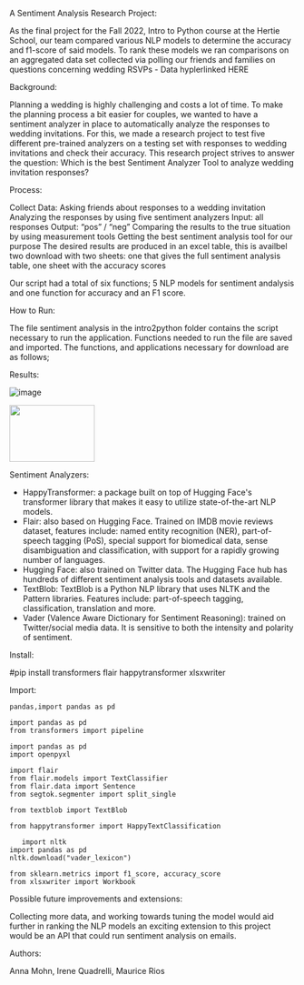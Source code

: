 A Sentiment Analysis Research Project:

As the final project for the Fall 2022, Intro to Python course at the Hertie School, our team compared various NLP models to determine the accuracy and f1-score of said models. 
To rank these models we ran comparisons on an aggregated data set collected via polling our friends and families on questions concerning wedding RSVPs - Data hyplerlinked HERE

Background:

Planning a wedding is highly challenging and costs a lot of time. To make the planning process a bit easier for couples, we wanted to have a sentiment analyzer in place to automatically analyze the responses to wedding invitations. For this, we made a research project to test five different pre-trained analyzers on a testing set with responses to wedding invitations and check their accuracy. This research project strives to answer the question: Which is the best Sentiment Analyzer Tool to analyze wedding invitation responses?

Process:


Collect Data: Asking friends about responses to a wedding invitation​
Analyzing the responses by using five sentiment analyzers​
Input: all responses​
Output: “pos” / “neg”​
Comparing the results to the true situation by using measurement tools​
Getting the best sentiment analysis tool for our purpose
The desired results are produced in an excel table, this is availbel two download with two sheets: one that gives the full sentiment analysis table, one sheet with the accuracy scores

Our script had a total of six functions; 5 NLP models for sentiment andalysis and one function for accuracy and an F1 score. 

How to Run:

The file sentiment analysis in the intro2python folder contains the script necessary to run the application. Functions needed to run the file are saved and imported. The functions, and applications necessary for download are as follows;

Results:

![image](https://user-images.githubusercontent.com/113826312/207464990-6ba90197-ec54-4513-8763-5129841ccc25.png)

<img src="https://user-images.githubusercontent.com/113826312/207464990-6ba90197-ec54-4513-8763-5129841ccc25.png" width="150" height="100">

Sentiment Analyzers: 

* HappyTransformer: a package built on top of Hugging Face's transformer library that makes it easy to utilize state-of-the-art NLP models. 
* Flair: also based on Hugging Face. Trained on IMDB movie reviews dataset, features include: named entity recognition (NER), part-of-speech tagging (PoS), special support for biomedical data, sense disambiguation and classification, with support for a rapidly growing number of languages.
* Hugging Face: also trained on Twitter data. The Hugging Face hub has hundreds of different sentiment analysis tools and datasets available. 
* TextBlob: TextBlob is a Python NLP library that uses NLTK and the Pattern libraries. Features include: part-of-speech tagging, classification, translation and more. 
* Vader (Valence Aware Dictionary for Sentiment Reasoning): trained on Twitter/social media data. It is sensitive to both the intensity and polarity of sentiment. 

Install: 

#pip install transformers flair happytransformer xlsxwriter 

Import: 

    pandas,import pandas as pd 

    import pandas as pd
    from transformers import pipeline

    import pandas as pd
    import openpyxl
    
    import flair
    from flair.models import TextClassifier
    from flair.data import Sentence
    from segtok.segmenter import split_single
    
    from textblob import TextBlob
    
    from happytransformer import HappyTextClassification
    
       import nltk 
    import pandas as pd
    nltk.download("vader_lexicon") 
    
    from sklearn.metrics import f1_score, accuracy_score
    from xlsxwriter import Workbook

Possible future improvements and extensions:

Collecting more data, and working towards tuning the model would aid further in ranking the NLP models an exciting extension to this project would be an API that could run sentiment analysis on emails. 

Authors:

Anna Mohn, Irene Quadrelli, Maurice Rios

